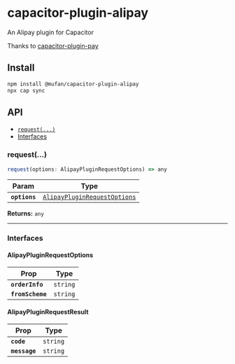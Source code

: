 # capacitor-plugin-alipay

An Alipay plugin for Capacitor

Thanks to [capacitor-plugin-pay](https://github.com/veluxa/capacitor-plugin-pay)

## Install

```bash
npm install @mufan/capacitor-plugin-alipay
npx cap sync
```

## API

<docgen-index>

- [`request(...)`](#request)
- [Interfaces](#interfaces)

</docgen-index>

<docgen-api>
<!--Update the source file JSDoc comments and rerun docgen to update the docs below-->

### request(...)

```typescript
request(options: AlipayPluginRequestOptions) => any
```

| Param         | Type                                                                              |
| ------------- | --------------------------------------------------------------------------------- |
| **`options`** | <code><a href="#alipaypluginrequestoptions">AlipayPluginRequestOptions</a></code> |

**Returns:** <code>any</code>

---

### Interfaces

#### AlipayPluginRequestOptions

| Prop             | Type                |
| ---------------- | ------------------- |
| **`orderInfo`**  | <code>string</code> |
| **`fromScheme`** | <code>string</code> |

#### AlipayPluginRequestResult

| Prop          | Type                |
| ------------- | ------------------- |
| **`code`**    | <code>string</code> |
| **`message`** | <code>string</code> |

</docgen-api>
